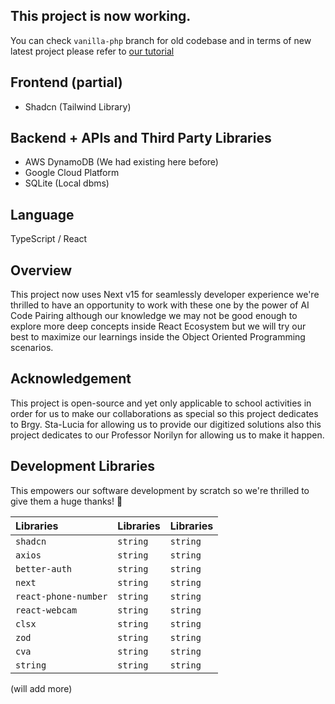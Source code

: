 ## This project is now working.

You can check `vanilla-php` branch for old codebase and in terms of new latest project please refer to [our tutorial](./TUTS.md)

## Frontend (partial)

- Shadcn (Tailwind Library)

## Backend + APIs and Third Party Libraries

- AWS DynamoDB (We had existing here before)
- Google Cloud Platform
- SQLite (Local dbms)

## Language
TypeScript / React

## Overview

This project now uses Next v15 for seamlessly developer experience we're thrilled to have an opportunity to work with these one by the power of AI Code Pairing although our knowledge we may not be good enough to explore more deep concepts inside React Ecosystem but we will try our best to maximize our learnings inside the Object Oriented Programming scenarios.

## Acknowledgement

This project is open-source and yet only applicable to school activities in order for us to make our collaborations as special so this project dedicates to Brgy. Sta-Lucia for allowing us to provide our digitized solutions also this project dedicates to our Professor Norilyn for allowing us to make it happen.

## Development Libraries

This empowers our software development by scratch so we're thrilled to give them a huge thanks! 🌟

| Libraries | Libraries| Libraries|
| :-------- | :------- | :------- |
| `shadcn` | `string` | `string` |
| `axios` | `string` | `string` |
| `better-auth` | `string` | `string` |
| `next` | `string` | `string` |
| `react-phone-number` | `string` | `string` |
| `react-webcam` | `string` | `string` |
| `clsx` | `string` | `string` |
| `zod` | `string` | `string` |
| `cva` | `string` | `string` |
| `string` | `string` | `string` |

(will add more)
